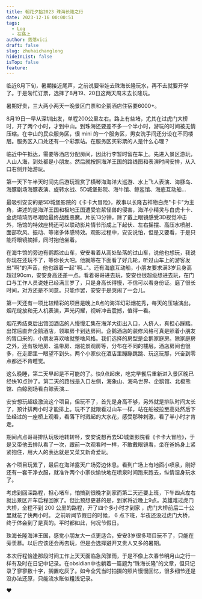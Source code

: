 ```yaml
---
title: 朝花夕拾2023 珠海长隆之行
date: 2023-12-16 00:00:51
tags:
  - Log
  - 在路上
author: 落落vici
draft: false
slug: zhuhaichanglong
hideInList: false
isTop: false
feature:
---
```

临近8月下旬，暑期接近尾声，之前说要带娃去珠海长隆玩水，再不去就要开学了。于是匆忙订票，选择了8月19、20日这两天周末去长隆玩。

暑期好贵，三大两小两天一晚景区门票和企鹅酒店住宿要6000+。

8月19日一早从深圳出发，单程200公里左右。路上有些堵，尤其在过虎门大桥时，开了两个小时，才到中山。到珠海还要差不多一个半小时，游玩的时间被无情压缩。在中山的民众服务区，很 mini 的一个服务区，男女洗手间还分设在不同楼层。服务区入口处还有一个彩票站。在服务区买彩票的人是什么心理？

临近中午抵达，需要等酒店分配房间，因此行李暂时留在车上。先进入景区游玩，人山人海，到处都是小朋友。然后就按照海洋王国的路线图和表演时间安排，从入口右侧开始游玩。

第一天下午半天时间先后游玩观赏了横琴海海洋大巡游、水上飞人表演、海豚岛、海豚剧场海豚表演、旋转水战、5D城堡影院、海牛馆、鲸鲨馆、海底互动船...

最吸引安安的是5D城堡影院的《卡卡大冒险》，故事以长隆吉祥物白虎"卡卡"为主角，讲述的是海洋王国和极地王国遭受岩浆怪兽的侵害，海洋小精灵与白虎卡卡、金虎琦琦历尽艰险最终战胜恶魔。片长13分钟，除了戴上眼镜感受3D视觉冲击外，场馆的特效座椅还可以联动影片情节形成上下起伏、左右摇摆、高压水喷射、面部吹风、振动、等诸多体感特效。观影过程中，安安说怕，但是又要看，于是只能将眼镜摘掉，同时抱他坐着。

在海牛馆的旁边有鹦鹉过山车，安安看着从高处坠落的过山车，说他也想玩，我说你现在还玩不了，等你长大吧。他就等在下面看了好几轮，听过山车上的游客发出"啊"的声音，他也跟着一起"啊…"。还有海底互动船，小朋友要求满3岁且身高超过90cm，安安身高还差一点。看着哥哥进去玩，安安也很超级想进去玩，在门口与工作人员说娃已经满三岁了，只是身高长得慢，不信可以看身份证。磨了很长时间，对方还是不同意。只能作罢，安安于是哭闹了一会儿。

第一天还有一项比较精彩的项目是晚上8点的海洋幻彩烟花秀，每天的压轴演出。烟花绽放和无人机表演，声光闪耀，视听冲击震撼，值得一看。

烟花秀结束后出馆回酒店的人慢慢汇集在海洋大街出入口，人挤人，真担心踩踏。出馆后直奔企鹅酒店，领取房卡到达房间。企鹅酒店的装修风格可真是照着小朋友的胃口来的，小朋友喜欢啥就整啥风格。我们选择的房型是企鹅家庭房。除家庭房之外，还有极地房、温带房、烟花景观房等，分布在不同的楼层。酒店房间也很多，在走廊里一眼望不到头。两个小家伙在酒店里蹦蹦跳跳、玩这玩那，兴奋到零点都还不肯睡觉。

这么晚睡，第二天早起是不可能的了。快9点起床，吃完早餐后重新进入景区晚已经快10点钟了。第二天的路线是入口左侧，海象山、海鸟世界、企鹅馆、北极熊馆、白鲸剧场看白鲸表演…

安安想玩超级激流这个项目，但玩不了，首先是身高不够，另外就是排队时间太长了，预计排两小时才能排上。玩不了就跟看过山车一样，站在船被拉至高处然后下坠经过的一座桥上观看，看落下时溅起的大水花，感受那种刺激，看了半小时才肯走。

期间点点哥哥排队玩极地转转杯，安安说想再去5D城堡影院看《卡卡大冒险》，于是又带他去排队看了一次，跟前一次观看时一样，不敢戴眼镜看，坐在爸妈身上紧紧抱住，用大人的表达就是又菜又新奇爱玩。


各个项目玩累了，最后在海洋露天广场旁边休息。看到广场上有地面小喷泉，刚好还有一套干净衣服，就准许两个小家伙愉快地在喷泉时间跑来跑去，纵情湿身玩水了。

考虑到回深路程，担心堵车，怕搞到很晚才到家而第二天还要上班，下午四点左右就出景区开车启程回家了。但比预想更甚的是，到家将近晚上9点。英雄难过虎门大桥，全程不到 200 公里的路程，开了四个多小时才到家 ，虎门大桥前后二十公里就花了快两小时。 之前听闻节假日的时候， 6 点下班，半夜还没过虎门大桥，终于体会到了是真的。平时都如此，何况节假日。

珠海长隆海洋王国，感觉小朋友大一点更适合，安安3岁很多项目玩不了，只能在旁羡慕。以后应该还会再去玩，但是会选择避开又贵人又多的暑期。

本次行程恰逢那段时间工作上天天面临急风骤雨，于是不像上次春节明月山之行一样有及时在日记中记录。在obsidian中也躺着一篇题为“珠海长隆”的文章，但只记录了寥寥数十字，搁置吃灰了。如今全凭当时拍摄的照片慢慢回忆，很多细节还是没办法还原，只能流水账似粗浅记录。

❤